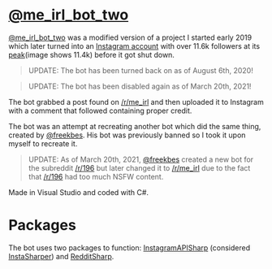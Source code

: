 # [@me_irl_bot_two](https://instagram.com/me_irl_bot_two)

[@me_irl_bot_two](https://instagram.com/me_irl_bot_two) was a modified version of a project I started early 2019 which later turned into an [Instagram account](https://instagram.com/me_irl_bot_two) with over 11.6k followers at its [peak](https://raw.githubusercontent.com/tylastrog/me_irl_bot_two/master/peak_screenshot.png)(image shows 11.4k) before it got shut down.

> UPDATE: The bot has been turned back on as of August 6th, 2020!

> UPDATE: The bot has been disabled again as of March 20th, 2021!

The bot grabbed a post found on [/r/me_irl](https://www.reddit.com/r/me_irl) and then uploaded it to Instagram with a comment that followed containing proper credit.

The bot was an attempt at recreating another bot which did the same thing, created by [@freekbes](https://freekb.es/). His bot was previously banned so I took it upon myself to recreate it.

> UPDATE: As of March 20th, 2021, [@freekbes](https://freekb.es/) created a new bot for the subreddit [/r/196](https://www.reddit.com/r/196) but later changed it to [/r/me_irl](https://www.reddit.com/r/me_irl) due to the fact that [/r/196](https://www.reddit.com/r/196) had too much NSFW content.

Made in Visual Studio and coded with C#.

# Packages

The bot uses two packages to function: [InstagramAPISharp](https://github.com/ramtinak/InstagramApiSharp) (considered [InstaSharper](https://github.com/InstaSharp/InstaSharp)) and [RedditSharp](https://github.com/CrustyJew/RedditSharp).
